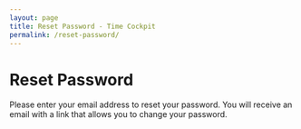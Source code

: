 ```yaml
---
layout: page
title: Reset Password - Time Cockpit
permalink: /reset-password/
---
```


<h1 xmlns="http://www.w3.org/1999/xhtml">Reset Password</h1><p xmlns="http://www.w3.org/1999/xhtml">Please enter your email address to reset your password. You will receive an email with a link that allows you to change your password.</p><f:function name="Composite.AspNet.LoadUserControl" xmlns:f="http://www.composite.net/ns/function/1.0">
  <f:param name="Path" value="~/Frontend/Custom/Web/Forms/Controls/ResetPassword.ascx" xmlns:f="http://www.composite.net/ns/function/1.0" />
</f:function>